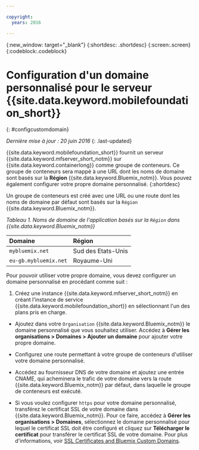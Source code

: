 ```yaml
---

copyright:
  years: 2016

---
```


{:new_window: target="_blank"}
{:shortdesc: .shortdesc}
{:screen:.screen}
{:codeblock:.codeblock}

# Configuration d'un domaine personnalisé pour le serveur {{site.data.keyword.mobilefoundation_short}}
{: #configcustomdomain}

*Dernière mise à jour : 20 juin 2016*
{: .last-updated}

{{site.data.keyword.mobilefoundation_short}} fournit un
serveur {{site.data.keyword.mfserver_short_notm}} sur
{{site.data.keyword.containerlong}} comme groupe de conteneurs. Ce
groupe de conteneurs sera mappé à une URL dont les noms de domaine sont basés
sur la **Région** {{site.data.keyword.Bluemix_notm}}. Vous
pouvez également configurer votre propre domaine personnalisé.
{:shortdesc}

Un groupe de conteneurs est créé avec une URL ou une route dont les
noms de domaine par défaut sont basés sur la `Région` {{site.data.keyword.Bluemix_notm}}.

*Tableau 1. Noms de domaine de l'application basés sur la `Région`
dans {{site.data.keyword.Bluemix_notm}}*

  |Domaine |  Région  |    
  |:----- | :----- |    
  |`mybluemix.net` | Sud des Etats-Unis |    
  |`eu-gb.mybluemix.net` | Royaume-Uni  |    

Pour pouvoir utiliser votre propre domaine, vous devez configurer un
domaine personnalisé en procédant comme suit :

1.	Créez une instance {{site.data.keyword.mfserver_short_notm}}
en créant l'instance de service
{{site.data.keyword.mobilefoundation_short}} en sélectionnant
l'un des plans pris en charge.

+ Ajoutez dans votre `Organisation`
{{site.data.keyword.Bluemix_notm}} le domaine personnalisé que vous
souhaitez utiliser. Accédez à **Gérer les organisations > Domaines >
Ajouter un domaine** pour ajouter votre propre domaine.

+ Configurez une route permettant à votre groupe de conteneurs
d'utiliser votre domaine personnalisé.

+ Accédez au fournisseur DNS de votre domaine et ajoutez une entrée
CNAME, qui acheminera le trafic de votre domaine vers la route
{{site.data.keyword.Bluemix_notm}} par défaut, dans laquelle le
groupe de conteneurs est exécuté.

+ Si vous voulez configurer `https` pour votre domaine
personnalisé, transférez le certificat SSL de votre domaine dans {{site.data.keyword.Bluemix_notm}}. Pour
ce faire, accédez à **Gérer les organisations > Domaines**,
sélectionnez le domaine personnalisé pour lequel le certificat SSL doit être
configuré et cliquez sur **Télécharger le certificat** pour
transférer le certificat SSL de votre domaine. Pour plus d'informations,
voir
[SSL Certificates and Bluemix Custom Domains](https://developer.ibm.com/bluemix/2014/09/28/ssl-certificates-bluemix-custom-domains/).
